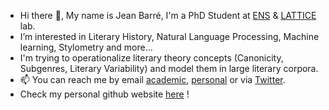 - Hi there 👋, My name is Jean Barré, I'm a PhD Student at [ENS](https://www.ens.psl.eu/) & [LATTICE](https://www.lattice.cnrs.fr/) lab. 
- I’m interested in Literary History, Natural Language Processing, Machine learning, Stylometry and more...
- I'm trying to operationalize literary theory concepts (Canonicity, Subgenres, Literary Variability) and model them in large literary corpora.
- 📫 You can reach me by email [academic](jean.barre@ens.psl.eu), [personal](jeanbarre@proton.me) or via [Twitter](https://twitter.com/JeanBarre_).
- Check my personal github website [here](https://crazyjeannot.github.io/) !
